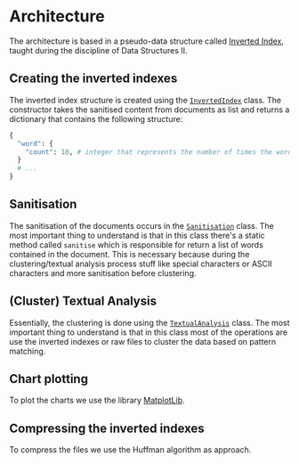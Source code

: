 # Architecture

The architecture is based in a pseudo-data structure called [Inverted Index](https://en.wikipedia.org/wiki/Inverted_index), taught during the discipline of Data Structures II.

## Creating the inverted indexes

The inverted index structure is created using the [`InvertedIndex`](src/app/inverted_index.py) class. The constructor takes the sanitised content from documents as list and returns a dictionary that contains the following structure:

```python
{
  "word": {
    "count": 10, # integer that represents the number of times the word appears on document
  }
  # ...
}
```

## Sanitisation

The sanitisation of the documents occurs in the [`Sanitisation`](src/utils/sanitisation.py) class. The most important thing to understand is that in this class there's a static method called `sanitise` which is responsible for return a list of words contained in the document. This is necessary because during the clustering/textual analysis process stuff like special characters or ASCII characters and more sanitisation before clustering.

## (Cluster) Textual Analysis

Essentially, the clustering is done using the [`TextualAnalysis`](src/app/textual_analysis.py) class. The most important thing to understand is that in this class most of the operations are use the inverted indexes or raw files to cluster the data based on pattern matching.

## Chart plotting

To plot the charts we use the library [MatplotLib](https://matplotlib.org/).

## Compressing the inverted indexes

To compress the files we use the Huffman algorithm as approach.
